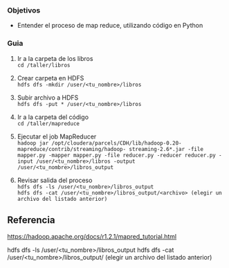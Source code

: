 ### Objetivos

* Entender el proceso de map reduce, utilizando código en Python 

### Guia

1. Ir a la carpeta de los libros  
`cd /taller/libros`

2. Crear carpeta en HDFS  
`hdfs dfs -mkdir /user/<tu_nombre>/libros`

3. Subir archivo a HDFS  
`hdfs dfs -put * /user/<tu_nombre>/libros`

4. Ir a la carpeta del código  
`cd /taller/mapreduce`

5. Ejecutar el job MapReducer  
`hadoop jar /opt/cloudera/parcels/CDH/lib/hadoop-0.20-mapreduce/contrib/streaming/hadoop- streaming-2.6*.jar -file mapper.py -mapper mapper.py -file reducer.py -reducer reducer.py -input /user/<tu_nombre>/libros -output /user/<tu_nombre>/libros_output`

6. Revisar salida del proceso  
`hdfs dfs -ls /user/<tu_nombre>/libros_output`  
`hdfs dfs -cat /user/<tu_nombre>/libros_output/<archivo> (elegir un archivo del listado anterior)`

## Referencia

https://hadoop.apache.org/docs/r1.2.1/mapred_tutorial.html
 
 
 
 hdfs dfs -ls /user/<tu_nombre>/libros_output
hdfs dfs -cat /user/<tu_nombre>/libros_output/<archivo> (elegir un archivo del listado anterior)
